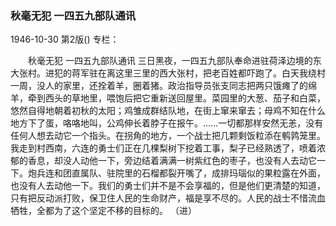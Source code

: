 ### 秋毫无犯  一四五九部队通讯

1946-10-30
第2版()
专栏：

　　秋毫无犯
    一四五九部队通讯
    三日黑夜，一四五九部队奉命进驻荷泽边境的东大张村。进犯的蒋军驻在离这里三里的西大张村，把老百姓都吓跑了。白天我绕村一周，没人的家里，还拴着羊，圈着猪。政治指导员张支同志把两只饿瘫了的绵羊，牵到西头的草地里，喂饱后把它重新送回屋里。菜园里的大葱、茄子和白菜，悠然自得地朝着初秋的太阳；鸡雏成群结队地，在街上窜来窜去；母鸡不知在什么地方下了蛋，咯咯地叫，公鸡伸长着脖子在报午。……一切都那样安然无恙，没有任何人想去动它一个指头。在拐角的地方，一个战士把几颗剩饭粒添在鹌鹑笼里。
    我走到村西南，六连的勇士们正在几棵梨树下挖着工事，梨子已经熟透了，喷着浓郁的香息，却没人动他一下，旁边结着满满一树紫红色的枣子，也没有人去动它一下。炮兵连和团直属队、驻院里的石榴都裂开嘴了，成排玛瑙似的果粒露在外面，也没有人去动他一下。我们的勇士们并不是不会享福的，但是他们更清楚的知道，只有把反动派打败，保卫住人民的生命财产，福是享不尽的。人民的战士不惜流血牺牲，全都为了这个坚定不移的目标的。
          （进）
